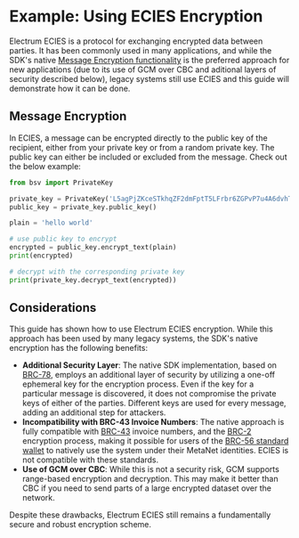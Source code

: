 # Example: Using ECIES Encryption

Electrum ECIES is a protocol for exchanging encrypted data between parties. It has been commonly used in many applications, and while the SDK's native [Message Encryption functionality](EXAMPLE\_ENCRYPT\_DECRYPT\_MESSAGE.md) is the preferred approach for new applications (due to its use of GCM over CBC and aditional layers of security described below), legacy systems still use ECIES and this guide will demonstrate how it can be done.

## Message Encryption

In ECIES, a message can be encrypted directly to the public key of the recipient, either from your private key or from a random private key. The public key can either be included or excluded from the message. Check out the below example:

```py
from bsv import PrivateKey

private_key = PrivateKey('L5agPjZKceSTkhqZF2dmFptT5LFrbr6ZGPvP7u4A6dvhTrr71WZ9')
public_key = private_key.public_key()

plain = 'hello world'

# use public key to encrypt
encrypted = public_key.encrypt_text(plain)
print(encrypted)

# decrypt with the corresponding private key
print(private_key.decrypt_text(encrypted))
```

## Considerations

This guide has shown how to use Electrum ECIES encryption. While this approach has been used by many legacy systems, the SDK's native encryption has the following benefits:

- **Additional Security Layer**: The native SDK implementation, based on [BRC-78](https://github.com/bitcoin-sv/BRCs/blob/master/peer-to-peer/0078.md), employs an additional layer of security by utilizing a one-off ephemeral key for the encryption process. Even if the key for a particular message is discovered, it does not compromise the private keys of either of the parties. Different keys are used for every message, adding an additional step for attackers.
- **Incompatibility with BRC-43 Invoice Numbers**: The native approach is fully compatible with [BRC-43](https://brc.dev/43) invoice numbers, and the [BRC-2](https://brc.dev/2) encryption process, making it possible for users of the [BRC-56 standard wallet](https://brc.dev/56) to natively use the system under their MetaNet identities. ECIES is not compatible with these standards.
- **Use of GCM over CBC**: While this is not a security risk, GCM supports range-based encryption and decryption. This may make it better than CBC if you need to send parts of a large encrypted dataset over the network.

Despite these drawbacks, Electrum ECIES still remains a fundamentally secure and robust encryption scheme.
